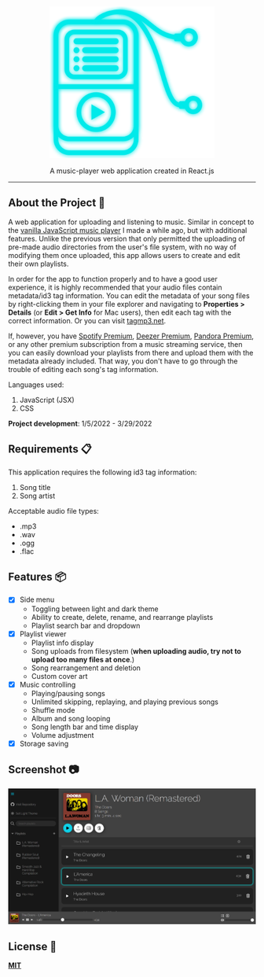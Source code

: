 <p align="center">
  <img src="readme_logo.png" width="336" height="309">
</p>

<p align="center">
  A music-player web application created in React.js
</p>

------
## **About the Project** 🔎

A web application for uploading and listening to music. Similar in concept to the [vanilla JavaScript music player](https://github.com/KennethOnuorah/Javascript-Music) I made a while ago, but with additional features. Unlike the previous version that only permitted the uploading of pre-made audio directories from the user's file system, with no way of modifying them once uploaded, this app allows users to create and edit their own playlists.

In order for the app to function properly and to have a good user experience, it is highly recommended that your audio files contain metadata/id3 tag information. You can edit the metadata of your song files by right-clicking them in your file explorer and navigating to **Properties > Details** (or **Edit > Get Info** for Mac users), then edit each tag with the correct information. Or you can visit [tagmp3.net](https://tagmp3.net/).

If, however, you have [Spotify Premium](https://www.spotify.com/us/premium/), [Deezer Premium](https://www.deezer.com/us/offers/premium), [Pandora Premium](https://www.pandora.com/upgrade/premium), or any other premium subscription from a music streaming service, then you can easily download your playlists from there and upload them with the metadata already included. That way, you don't have to go through the trouble of editing each song's tag information.

Languages used: 

1. JavaScript (JSX)
2. CSS

**Project development**: 1/5/2022 - 3/29/2022

## **Requirements** 📋

This application requires the following id3 tag information:

1. Song title
2. Song artist

Acceptable audio file types:
* .mp3
* .wav
* .ogg
* .flac

## **Features** 📦️
- [x] Side menu
  * Toggling between light and dark theme
  * Ability to create, delete, rename, and rearrange playlists
  * Playlist search bar and dropdown
- [x] Playlist viewer
  * Playlist info display
  * Song uploads from filesystem (**when uploading audio, try not to upload too many files at once**.)
  * Song rearrangement and deletion
  * Custom cover art
- [x] Music controlling
  * Playing/pausing songs
  * Unlimited skipping, replaying, and playing previous songs
  * Shuffle mode
  * Album and song looping
  * Song length bar and time display
  * Volume adjustment
- [x] Storage saving

## **Screenshot** 📷
![readme_preview](readme_app_screenshot.png)

## **License** 📜
[**MIT**](https://github.com/KennethOnuorah/React-Tunes/blob/main/LICENSE)